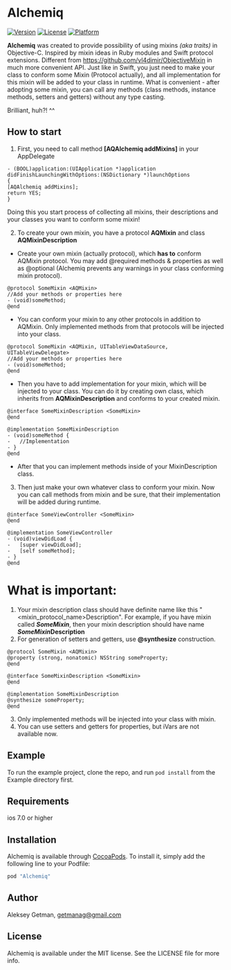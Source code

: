 # Alchemiq

[![Version](https://img.shields.io/cocoapods/v/Alchemiq.svg?style=flat)](http://cocoapods.org/pods/Alchemiq)
[![License](https://img.shields.io/cocoapods/l/Alchemiq.svg?style=flat)](http://cocoapods.org/pods/Alchemiq)
[![Platform](https://img.shields.io/cocoapods/p/Alchemiq.svg?style=flat)](http://cocoapods.org/pods/Alchemiq)

**Alchemiq** was created to provide possibility of using mixins *(aka traits)* in Objective-C. 
Inspired by mixin ideas in Ruby modules and Swift protocol extensions. 
Different from https://github.com/vl4dimir/ObjectiveMixin in much more convenient API. 
Just like in Swift, you just need to make your class to conform some Mixin (Protocol actually), and all implementation for this mixin will be added to your class in runtime. 
What is convenient - after adopting some mixin, you can call any methods (class methods, instance methods, setters and getters) without any type casting.

Brilliant, huh?! ^^

## How to start

1. First, you need to call method **[AQAlchemiq addMixins]** in your AppDelegate

```obj-c
- (BOOL)application:(UIApplication *)application didFinishLaunchingWithOptions:(NSDictionary *)launchOptions
{
[AQAlchemiq addMixins];
return YES;
}
```
Doing this you start process of collecting all mixins, their descriptions and your classes you want to conform some mixin!

2. To create your own mixin, you have a protocol **AQMixin** and class **AQMixinDescription**
+ Create your own mixin (actually protocol), which **has to** conform AQMixin protocol. You may add @required methods & properties as well as @optional (Alchemiq prevents any warnings in your class conforming mixin protocol).
```obj-c
@protocol SomeMixin <AQMixin>
//Add your methods or properties here
- (void)someMethod;
@end
```
+ You can conform your mixin to any other protocols in addition to AQMixin. Only implemented methods from that protocols will be injected into your class.
```obj-c
@protocol SomeMixin <AQMixin, UITableViewDataSource, UITableViewDelegate>
//Add your methods or properties here
- (void)someMethod;
@end
```
+ Then you have to add implementation for your mixin, which will be injected to your class. You can do it by creating own class, which inherits from **AQMixinDescription** and conforms to your created mixin.
```obj-c
@interface SomeMixinDescription <SomeMixin>
@end

@implementation SomeMixinDescription
- (void)someMethod {
-   //Implementation
- }
@end
```
+ After that you can implement methods inside of your MixinDescription class. 
3. Then just make your own whatever class to conform your mixin. Now you can call methods from mixin and be sure, that their implementation will be added during runtime.
```obj-c
@interface SomeViewController <SomeMixin>
@end

@implementation SomeViewController
- (void)viewDidLoad {
-   [super viewDidLoad];
-   [self someMethod];
- }
@end
```
# What is important:
1. Your mixin description class should have definite name like this "<mixin_protocol_name>Description". 
For example, if you have mixin called ***SomeMixin***, then your mixin description should have name ***SomeMixin*Description**
2. For generation of setters and getters, use **@synthesize** construction.
```obj-c
@protocol SomeMixin <AQMixin>
@property (strong, nonatomic) NSString someProperty;
@end

@interface SomeMixinDescription <SomeMixin>
@end

@implementation SomeMixinDescription
@synthesize someProperty;
@end
```
3. Only implemented methods will be injected into your class with mixin.
4. You can use setters and getters for properties, but iVars are not available now.
## Example

To run the example project, clone the repo, and run `pod install` from the Example directory first.

## Requirements
ios 7.0 or higher

## Installation

Alchemiq is available through [CocoaPods](http://cocoapods.org). To install
it, simply add the following line to your Podfile:

```ruby
pod "Alchemiq"
```


## Author

Aleksey Getman, getmanag@gmail.com

## License

Alchemiq is available under the MIT license. See the LICENSE file for more info.
